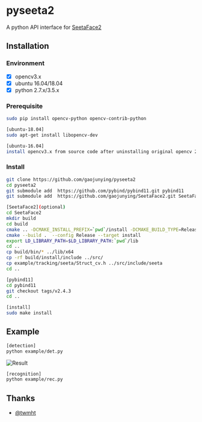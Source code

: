 # pyseeta2

A python API interface for [SeetaFace2](https://github.com/seetafaceengine/SeetaFace2)

## Installation
### Environment
   * [x] opencv3.x
   * [x] ubuntu 16.04/18.04
   * [x] python 2.7.x/3.5.x
### Prerequisite
```bash
sudo pip install opencv-python opencv-contrib-python

[ubuntu-18.04]
sudo apt-get install libopencv-dev

[ubuntu-16.04]
install opencv3.x from source code after uninstalling original opencv 2.4.x if exists.
```
### Install

``` bash
git clone https://github.com/gaojunying/pyseeta2
cd pyseeta2
git submodule add  https://github.com/pybind/pybind11.git pybind11
git submodule add  https://github.com/gaojunying/SeetaFace2.git SeetaFace2

[SeetaFace2](optional)
cd SeetaFace2
mkdir build
cd build
cmake .. -DCMAKE_INSTALL_PREFIX=`pwd`/install -DCMAKE_BUILD_TYPE=Release -DBUILD_EXAMPLE=OFF # 如果有 OpenCV，则设置为 ON
cmake --build .  --config Release --target install
export LD_LIBRARY_PATH=$LD_LIBRARY_PATH:`pwd`/lib
cd ..
cp build/bin/* ../lib/x64
cp -rf build/install/include ../src/
cp example/tracking/seeta/Struct_cv.h ../src/include/seeta
cd ..

[pybind11]
cd pybind11
git checkout tags/v2.4.3
cd ..

[install]
sudo make install
```

## Example
```bash
[detection]
python example/det.py
```
![Result](https://github.com/gaojunying/pyseeta2/blob/master/examples/example1_result.jpg)
```bash
[recognition]
python example/rec.py
```
## Thanks
- [@twmht](https://github.com/twmht/python-seetaface2)
